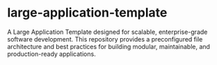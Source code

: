# large-application-template
A Large Application Template designed for scalable, enterprise-grade software development. This repository provides a preconfigured file architecture and best practices for building modular, maintainable, and production-ready applications.
